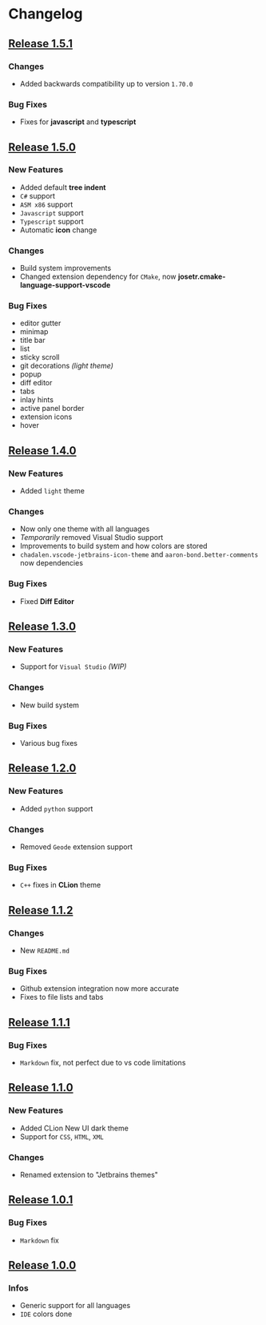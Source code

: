 # Changelog

## [Release 1.5.1](https://github.com/Storterald/Jetbrains-Themes/releases/tag/1.5.1)

### Changes
 - Added backwards compatibility up to version `1.70.0`

### Bug Fixes
 - Fixes for **javascript** and **typescript**

## [Release 1.5.0](https://github.com/Storterald/Jetbrains-Themes/releases/tag/1.5.0)

### New Features
 - Added default **tree indent**
 - `C#` support
 - `ASM x86` support
 - `Javascript` support
 - `Typescript` support
 - Automatic **icon** change

### Changes
 - Build system improvements
 - Changed extension dependency for `CMake`, now **josetr.cmake-language-support-vscode**

### Bug Fixes
 - editor gutter
 - minimap
 - title bar
 - list
 - sticky scroll
 - git decorations *(light theme)*
 - popup
 - diff editor
 - tabs
 - inlay hints
 - active panel border
 - extension icons
 - hover

## [Release 1.4.0](https://github.com/Storterald/Jetbrains-Themes/releases/tag/1.4.0)

### New Features
- Added `light` theme

### Changes
- Now only one theme with all languages
- *Temporarily* removed Visual Studio support
- Improvements to build system and how colors are stored
- `chadalen.vscode-jetbrains-icon-theme` and `aaron-bond.better-comments` now dependencies

### Bug Fixes
- Fixed **Diff Editor**

## [Release 1.3.0](https://github.com/Storterald/Jetbrains-Themes/releases/tag/1.3.0)

### New Features
- Support for `Visual Studio` *(WIP)*

### Changes
- New build system

### Bug Fixes
- Various bug fixes

## [Release 1.2.0](https://github.com/Storterald/Jetbrains-Themes/releases/tag/Release-1.2.0)

### New Features
- Added `python` support

### Changes
- Removed `Geode` extension support

### Bug Fixes
- `C++` fixes in **CLion** theme

## [Release 1.1.2](https://github.com/Storterald/Jetbrains-Themes/releases/tag/Release-1.1.2)

### Changes
- New `README.md`

### Bug Fixes
- Github extension integration now more accurate
- Fixes to file lists and tabs

## [Release 1.1.1](https://github.com/Storterald/Jetbrains-Themes/releases/tag/Release-1.1.1)

### Bug Fixes
- `Markdown` fix, not perfect due to vs code limitations

## [Release 1.1.0](https://github.com/Storterald/Jetbrains-Themes/releases/tag/Release-1.1.0)

### New Features
- Added CLion New UI dark theme
- Support for `CSS`, `HTML`, `XML`

### Changes
- Renamed extension to "Jetbrains themes"

## [Release 1.0.1](https://github.com/Storterald/Jetbrains-Themes/releases/tag/Release-1.0.1)

### Bug Fixes
- `Markdown` fix

## [Release 1.0.0](https://github.com/Storterald/Jetbrains-Themes/releases/tag/Release-1.0.0)

### Infos
- Generic support for all languages
- `IDE` colors done